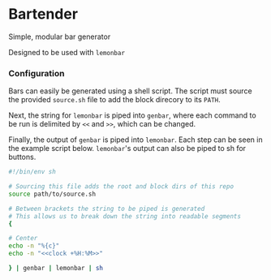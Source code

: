 # Bartender

Simple, modular bar generator

Designed to be used with `lemonbar`

### Configuration

Bars can easily be generated using a shell script. The script must
source the provided `source.sh` file to add the block direcory to its
`PATH`.

Next, the string for `lemonbar` is piped into `genbar`, where each
command to be run is delimited by `<<` and `>>`, which can be changed.

Finally, the output of `genbar` is piped into `lemonbar`. Each step can
be seen in the example script below. `lemonbar`'s output can also be
piped to sh for buttons.

````sh
#!/bin/env sh

# Sourcing this file adds the root and block dirs of this repo
source path/to/source.sh

# Between brackets the string to be piped is generated
# This allows us to break down the string into readable segments
{

# Center
echo -n "%{c}"
echo -n "<<clock +%H:%M>>"

} | genbar | lemonbar | sh
````
